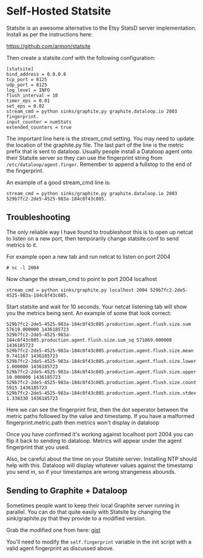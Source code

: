 # Self-Hosted Statsite

Statsite is an awesome alternative to the Etsy StatsD server implementation. Install as per the instructions here:

https://github.com/armon/statsite

Then create a statsite.conf with the following configuration:

```
[statsite]
bind_address = 0.0.0.0
tcp_port = 8125
udp_port = 8125
log_level = INFO
flush_interval = 10
timer_eps = 0.01
set_eps = 0.02
stream_cmd = python sinks/graphite.py graphite.dataloop.io 2003 fingerprint.
input_counter = numStats
extended_counters = true
```

The important line here is the stream_cmd setting. You may need to update the location of the graphite.py file. The last part of the line is the metric prefix that is sent to dataloop. Usually people install a Dataloop agent onto their Statsite server so they can use the fingerprint string from `/etc/dataloop/agent.finger`. Remember to append a fullstop to the end of the fingerprint.

An example of a good stream_cmd line is:

```
stream_cmd = python sinks/graphite.py graphite.dataloop.io 2003 529b7fc2-2de5-4525-983a-184c8f43c085.
```

## Troubleshooting

The only reliable way I have found to troubleshoot this is to open up netcat to listen on a new port, then temporarily change statsite.conf to send metrics to it.

For example open a new tab and run netcat to listen on port 2004

```
# nc -l 2004
```

Now change the stream_cmd to point to port 2004 localhost

```
stream_cmd = python sinks/graphite.py localhost 2004 529b7fc2-2de5-4525-983a-184c8f43c085.
```

Start statsite and wait for 10 seconds. Your netcat listening tab will show you the metrics being sent. An example of some that look correct:

```
529b7fc2-2de5-4525-983a-184c8f43c085.production.agent.flush.size.sum 57619.000000 1436185723
529b7fc2-2de5-4525-983a-184c8f43c085.production.agent.flush.size.sum_sq 571869.000000 1436185723
529b7fc2-2de5-4525-983a-184c8f43c085.production.agent.flush.size.mean 9.741167 1436185723
529b7fc2-2de5-4525-983a-184c8f43c085.production.agent.flush.size.lower 1.000000 1436185723
529b7fc2-2de5-4525-983a-184c8f43c085.production.agent.flush.size.upper 10.000000 1436185723
529b7fc2-2de5-4525-983a-184c8f43c085.production.agent.flush.size.count 5915 1436185723
529b7fc2-2de5-4525-983a-184c8f43c085.production.agent.flush.size.stdev 1.338330 1436185723
```

Here we can see the fingerprint first, then the dot seperator between the metric paths followed by the value and timestamp. If you have a malformed fingerprint.metric.path then metrics won't display in dataloop

Once you have confirmed it's working against localhost port 2004 you can flip it back to sending to dataloop. Metrics will appear under the agent fingerprint that you used.

Also, be careful about the time on your Statsite server. Installing NTP should help with this. Dataloop will display whatever values against the timestamp you send in, so if your timestamps are wrong strangeness abounds.

 
## Sending to Graphite + Dataloop

Sometimes people want to keep their local Graphite server running in parallel. You can do that quite easily with Statsite by changing the sink/graphite.py that they provide to a modified version.

Grab the modified one from here: [gist](https://gist.github.com/sacreman/fb2984d2497103ab3afd)

You'll need to modify the `self.fingerprint` variable in the init script with a valid agent fingerprint as discussed above.
